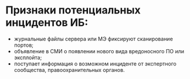 # Признаки потенциальных инцидентов ИБ:

- журнальные файлы сервера или МЭ фиксируют сканирование портов;
- объявление в СМИ о появлении нового вида вредоносного ПО или эксплойта;
- поступает информация о возможном инциденте от экспертного сообщества, правоохранительных органов.
